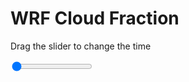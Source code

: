 <h1>WRF  Cloud Fraction </h1>
<p>Drag the slider to change the time</p>

<div class="slidecontainer">
<input oninput='setImage(this)' class="slider" type="range" min="0" max="47" value="0" step="1" />
<img id='img'/>
</div>

<script>
var img = document.getElementById('img');
var img_array = ['/assets/images/wrf/cf_wrfout_d01_2020-03-08_12:00:00.png',
'/assets/images/wrf/cf_wrfout_d01_2020-03-08_13:00:00.png',
'/assets/images/wrf/cf_wrfout_d01_2020-03-08_14:00:00.png',
'/assets/images/wrf/cf_wrfout_d01_2020-03-08_15:00:00.png',
'/assets/images/wrf/cf_wrfout_d01_2020-03-08_16:00:00.png',
'/assets/images/wrf/cf_wrfout_d01_2020-03-08_17:00:00.png',
'/assets/images/wrf/cf_wrfout_d01_2020-03-08_18:00:00.png',
'/assets/images/wrf/cf_wrfout_d01_2020-03-08_19:00:00.png',
'/assets/images/wrf/cf_wrfout_d01_2020-03-08_20:00:00.png',
'/assets/images/wrf/cf_wrfout_d01_2020-03-08_21:00:00.png',
'/assets/images/wrf/cf_wrfout_d01_2020-03-08_22:00:00.png',
'/assets/images/wrf/cf_wrfout_d01_2020-03-08_23:00:00.png',
'/assets/images/wrf/cf_wrfout_d01_2020-03-09_00:00:00.png',
'/assets/images/wrf/cf_wrfout_d01_2020-03-09_01:00:00.png',
'/assets/images/wrf/cf_wrfout_d01_2020-03-09_02:00:00.png',
'/assets/images/wrf/cf_wrfout_d01_2020-03-09_03:00:00.png',
'/assets/images/wrf/cf_wrfout_d01_2020-03-09_04:00:00.png',
'/assets/images/wrf/cf_wrfout_d01_2020-03-09_05:00:00.png',
'/assets/images/wrf/cf_wrfout_d01_2020-03-09_06:00:00.png',
'/assets/images/wrf/cf_wrfout_d01_2020-03-09_07:00:00.png',
'/assets/images/wrf/cf_wrfout_d01_2020-03-09_08:00:00.png',
'/assets/images/wrf/cf_wrfout_d01_2020-03-09_09:00:00.png',
'/assets/images/wrf/cf_wrfout_d01_2020-03-09_10:00:00.png',
'/assets/images/wrf/cf_wrfout_d01_2020-03-09_11:00:00.png',
'/assets/images/wrf/cf_wrfout_d01_2020-03-09_12:00:00.png',
'/assets/images/wrf/cf_wrfout_d01_2020-03-09_13:00:00.png',
'/assets/images/wrf/cf_wrfout_d01_2020-03-09_14:00:00.png',
'/assets/images/wrf/cf_wrfout_d01_2020-03-09_15:00:00.png',
'/assets/images/wrf/cf_wrfout_d01_2020-03-09_16:00:00.png',
'/assets/images/wrf/cf_wrfout_d01_2020-03-09_17:00:00.png',
'/assets/images/wrf/cf_wrfout_d01_2020-03-09_18:00:00.png',
'/assets/images/wrf/cf_wrfout_d01_2020-03-09_19:00:00.png',
'/assets/images/wrf/cf_wrfout_d01_2020-03-09_20:00:00.png',
'/assets/images/wrf/cf_wrfout_d01_2020-03-09_21:00:00.png',
'/assets/images/wrf/cf_wrfout_d01_2020-03-09_22:00:00.png',
'/assets/images/wrf/cf_wrfout_d01_2020-03-09_23:00:00.png',
'/assets/images/wrf/cf_wrfout_d01_2020-03-10_00:00:00.png',
'/assets/images/wrf/cf_wrfout_d01_2020-03-10_01:00:00.png',
'/assets/images/wrf/cf_wrfout_d01_2020-03-10_02:00:00.png',
'/assets/images/wrf/cf_wrfout_d01_2020-03-10_03:00:00.png',
'/assets/images/wrf/cf_wrfout_d01_2020-03-10_04:00:00.png',
'/assets/images/wrf/cf_wrfout_d01_2020-03-10_05:00:00.png',
'/assets/images/wrf/cf_wrfout_d01_2020-03-10_06:00:00.png',
'/assets/images/wrf/cf_wrfout_d01_2020-03-10_07:00:00.png',
'/assets/images/wrf/cf_wrfout_d01_2020-03-10_08:00:00.png',
'/assets/images/wrf/cf_wrfout_d01_2020-03-10_09:00:00.png',
'/assets/images/wrf/cf_wrfout_d01_2020-03-10_10:00:00.png',];
function setImage(obj)
{
        var value = obj.value;
        img.src = img_array[value];

}
</script>
